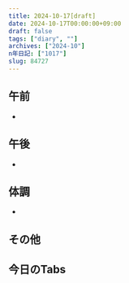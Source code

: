 ```yaml
---
title: 2024-10-17[draft]
date: 2024-10-17T00:00:00+09:00
draft: false
tags: ["diary", ""]
archives: ["2024-10"]
n年日記: ["1017"]
slug: 84727
---
```

## 午前
- 
## 午後
- 
## 体調
- 
## その他
## 今日のTabs
